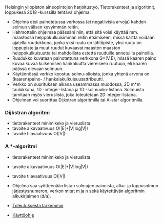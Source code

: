 Helsingin yliopiston aineopintojen harjoitustyö, Tietorakenteet ja algoritmit, loppukesä 2018 -kurssilla tehtävä ohjelma.

* Ohjelma etsii painotetussa verkossa (ei negatiivisia arvoja) kahden solmun välisen kevyimmän reitin. 
* Hahmottelin ohjelmaa päässäni niin, että sitä voisi käyttää mm. maastossa helppokulkuisimman reitin etsimiseen, missä kartta voidaan ajatella ruudukkona, jonka yksi ruutu on lähtöpiste, yksi ruutu on loppupiste ja muut ruudut kuvaavat maaston maaston helppokulkuisuutta tai mahdollista estettä ruuduille annetuilla painoilla.
* Ruudukko kuvataan painotettuna verkkona G=(V,E), missä kaaren paino kuvaa kuvaa kulkemisen hankaluutta viereiseen ruutuun, eli kaaren päässä olevaan solmuun.
* Käytännössä verkko koostuu solmu-olioista, jonka yhtenä arvona on (kaaren)paino- / hankalakulkuisuusattribuutti.
* Verkko on suorituksen aikana useammassa muodossa, 2D m*m taulukkona, 1D -integer-listana ja 1D -solmuolio-listana. Solmuista tarvitaan myös vieruslista, joka toteutetaan 2D integer-listana.
* Ohjelman voi suorittaa Dijkstran algoritmilla tai A-star algoritmilla.

### Dijkstran algoritmi
* tietorakenteet minimikeko ja vieruslista
* tavoite aikavaativuus O(|E|+|V|log|V|)
* tavoite tilavaativuus O(|V|)

### A *-algoritmi
* tietorakenteet minimikeko ja vieruslista
* tavoite aikavaativuus O(|E|+|V|log|V|)
* tavoite tilavaativuus O(|V|)

* Ohjelma saa syötteenään listan solmujen painoista, alku- ja loppusolmun järjestysnumeron, verkon mitat m ja n sekä käytettävän algoritmin alkukirjaimen (d/a).
* [Toteutuksesta tarkemmin](https://github.com/inkeriV/lazy-route/blob/master/documentation/toteutus.md)
* [Käyttöohje](https://github.com/inkeriV/lazy-route/blob/master/documentation/manual.md)
